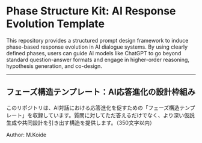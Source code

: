 # Phase Structure Kit: AI Response Evolution Template

This repository provides a structured prompt design framework to induce phase-based response evolution in AI dialogue systems. By using clearly defined phases, users can guide AI models like ChatGPT to go beyond standard question-answer formats and engage in higher-order reasoning, hypothesis generation, and co-design.

---

## フェーズ構造テンプレート：AI応答進化の設計枠組み

このリポジトリは、AI対話における応答進化を促すための「フェーズ構造テンプレート」を収録しています。質問に対してただ答えるだけでなく、より深い仮説生成や共同設計を引き出す構造を提供します。（350文字以内）

Author: M.Koide
